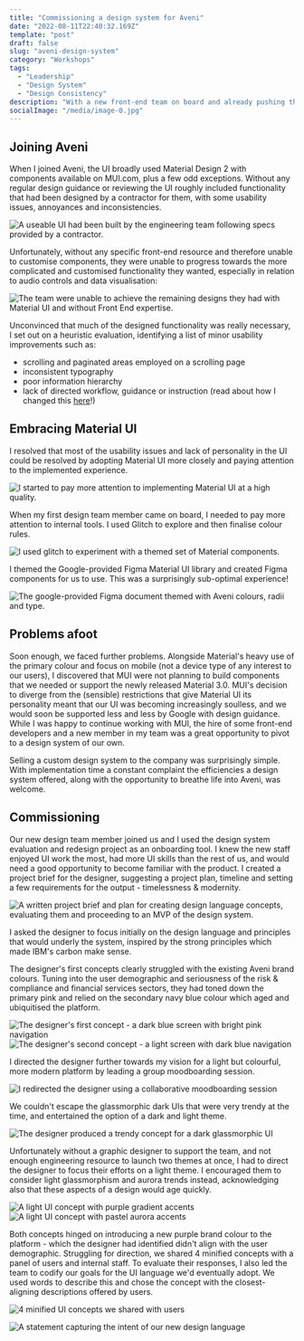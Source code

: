 ```yaml
---
title: "Commissioning a design system for Aveni"
date: "2022-08-11T22:40:32.169Z"
template: "post"
draft: false
slug: "aveni-design-system"
category: "Workshops"
tags:
  - "Leadership"
  - "Design System"
  - "Design Consistency"
description: "With a new front-end team on board and already pushing the limits of the Material UI system we were using, I raised support to build a design system of our own. I nurtured a new designer on the team to develop a suitable concept for the new design language and structure the work to build out the full system."
socialImage: "/media/image-0.jpg"
---
```


## Joining Aveni

When I joined Aveni, the UI broadly used Material Design 2 with components available on MUI.com, plus a few odd exceptions. Without any regular design guidance or reviewing the UI roughly included functionality that had been designed by a contractor for them, with some usability issues, annoyances and inconsistencies. 

![A useable UI had been built by the engineering team following specs provided by a contractor.](/media/ds-calldetailspreredesign.png)

Unfortunately, without any specific front-end resource and therefore unable to customise components, they were unable to progress towards the more complicated and customised functionality they wanted, especially in relation to audio controls and data visualisation:

![The team were unable to achieve the remaining designs they had with Material UI and without Front End expertise.](/media/ds-contractordesigns.png)

Unconvinced that much of the designed functionality was really necessary, I set out on a heuristic evaluation, identifying a list of minor usability improvements such as:
- scrolling and paginated areas employed on a scrolling page
- inconsistent typography
- poor information hierarchy
- lack of directed workflow, guidance or instruction (read about how I changed this [here](/posts/aveni-vision)!)

## Embracing Material UI
I resolved that most of the usability issues and lack of personality in the UI could be resolved by adopting Material UI more closely and paying attention to the implemented experience. 

![I started to pay more attention to implementing Material UI at a high quality.](/media/ds-bettermaterialwork.png)

When my first design team member came on board, I needed to pay more attention to internal tools. I used Glitch to explore and then finalise colour rules.

![I used glitch to experiment with a themed set of Material components.](/media/ds-glitch.png)

I themed the Google-provided Figma Material UI library and created Figma components for us to use. This was a surprisingly sub-optimal experience!

![The google-provided Figma document themed with Aveni colours, radii and type.](/media/ds-muifigma.png)

## Problems afoot
Soon enough, we faced further problems. Alongside Material's heavy use of the primary colour and focus on mobile (not a device type of any interest to our users), I discovered that MUI were not planning to build components that we needed or support the newly released Material 3.0. MUI's decision to diverge from the (sensible) restrictions that give Material UI its personality meant that our UI was becoming increasingly soulless, and we would soon be supported less and less by Google with design guidance.
While I was happy to continue working with MUI, the hire of some front-end developers and a new member in my team was a great opportunity to pivot to a design system of our own.

Selling a custom design system to the company was surprisingly simple. With implementation time a constant complaint the efficiencies a design system offered, along with the opportunity to breathe life into Aveni, was welcome.

## Commissioning
Our new design team member joined us and I used the design system evaluation and redesign project as an onboarding tool. I knew the new staff enjoyed UI work the most, had more UI skills than the rest of us, and would need a good opportunity to become familiar with the product. 
I created a project brief for the designer, suggesting a project plan, timeline and setting a few requirements for the output - timelessness & modernity.

![A written project brief and plan for creating design language concepts, evaluating them and proceeding to an MVP of the design system.](/media/ds-muifigma.png)

I asked the designer to focus initially on the design language and principles that would underly the system, inspired by the strong principles which made IBM's carbon make sense. 

The designer's first concepts clearly struggled with the existing Aveni brand colours. Tuning into the user demographic and seriousness of the risk & compliance and financial services sectors, they had toned down the primary pink and relied on the secondary navy blue colour which aged and ubiquitised the platform.

![The designer's first concept - a dark blue screen with bright pink navigation](/media/ds-concept1.png)
![The designer's second concept - a light screen with dark blue navigation](/media/ds-concept2.png)

I directed the designer further towards my vision for a light but colourful, more modern platform by leading a group moodboarding session. 

![I redirected the designer using a collaborative moodboarding session](/media/ds-moodboard.png)

We couldn't escape the glassmorphic dark UIs that were very trendy at the time, and entertained the option of a dark and light theme. 

![The designer produced a trendy concept for a dark glassmorphic UI](/media/ds-darkconcept.png)

Unfortunately without a graphic designer to support the team, and not enough engineering resource to launch two themes at once, I had to direct the designer to focus their efforts on a light theme. I encouraged them to consider light glassmorphism and aurora trends instead, acknowledging also that these aspects of a design would age quickly.

![A light UI concept with purple gradient accents](/media/ds-gradientconcept.png)
![A light UI concept with pastel aurora accents](/media/ds-auroraconcept.png)

Both concepts hinged on introducing a new purple brand colour to the platform - which the designer had identified didn't align with the user demographic. Struggling for direction, we shared 4 minified concepts with a panel of users and internal staff. 
To evaluate their responses, I also led the team to codify our goals for the UI language we'd eventually adopt. We used words to describe this and chose the concept with the closest-aligning descriptions offered by users. 

![4 minified UI concepts we shared with users](/media/ds-4UIconcepts.png)

![A statement capturing the intent of our new design language](/media/ds-goals.png)